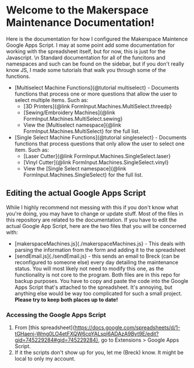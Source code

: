 # Welcome to the Makerspace Maintenance Documentation!
Here is the documentation for how I configured the Makerspace Maintence Google Apps Script. I may at some point
add some documentation for working with the spreadsheet itself, but for now, this is just for the Javascript.
\n
Standard documentation for all of the funcitons and namespaces and such can be found on the sidebar, but if
you don't really know JS, I made some tutorials that walk you through some of the functions.

- [Multiselect Machine Functions]{@tutorial multiselect} - Documents functions that process one or more questions
that allow the user to select multiple items. Such as:
    - [3D Printers]{@link FormInput.Machines.MultiSelect.threedp}
    - [Sewing/Embroidery Machines]{@link FormInput.Machines.MultiSelect.sewing}
    - View the [Multiselect namespace]{@link FormInput.Machines.MultiSelect} for the full list.
- [Single Select Machine Functions]{@tutorial singleselect} - Documents functions that process questions that
only allow the user to select one item. Such as:
    - [Laser Cutter]{@link FormInput.Machines.SingleSelect.laser}
    - [Vinyl Cutter]{@link FormInput.Machines.SingleSelect.vinyl}
    - View the [Single Select namespace]{@link FormInput.Machines.SingleSelect} for the full list.
## Editing the actual Google Apps Script
While I highly recommend not messing with this if you don't know what you're doing, you may have to change or
update stuff. Most of the files in this repository are related to the documentation. If you have to edit the
actual Google App Script, here are the two files that you will be concerned with:
- [makerspaceMachines.js]{./makerspaceMachines.js} - This deals with parsing the information from the form and
adding it to the spreadsheet
- [sendEmail.js]{./sendEmail.js} - this sends an email to Breck (can be reconfigured to someone else) every day
detailing the maintenance status. You will most likely not need to modify this one, as the functionality is not
core to the program.
Both files are in this repo for backup purposes. You have to copy and paste the code into the Google Apps Script
that's attached to the spreadsheet. It's annoying, but anything else would be way too complicated for such a
small project. **Please try to keep both places up to date!**
### Accessing the Google Apps Script
1. From [this spreadsheet]{https://docs.google.com/spreadsheets/d/1-tGHaenj-Wmg0LO4etFXQW6cpYALspl6ADAzA9Byt9E/edit?gid=745229284#gid=745229284}, go to Extensions > Google Apps Script.
2. If it the scripts don't show up for you, let me (Breck) know. It might be local to only my account.

